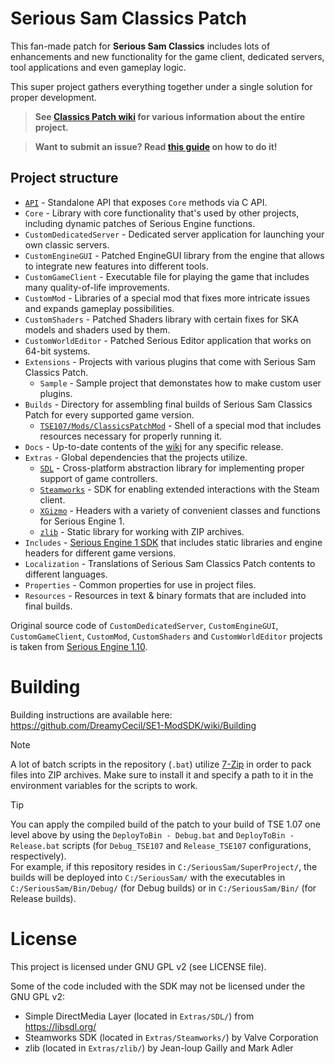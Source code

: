 # Serious Sam Classics Patch

This fan-made patch for **Serious Sam Classics** includes lots of enhancements and new functionality for the game client, dedicated servers, tool applications and even gameplay logic.

This super project gathers everything together under a single solution for proper development.

> **See [Classics Patch wiki](../../wiki) for various information about the entire project.**

> **Want to submit an issue? Read [this guide](../../wiki/How-to-Submit-issue) on how to do it!**

## Project structure
- [`API`](../../../API) - Standalone API that exposes `Core` methods via C API.
- `Core` - Library with core functionality that's used by other projects, including dynamic patches of Serious Engine functions.
- `CustomDedicatedServer` - Dedicated server application for launching your own classic servers.
- `CustomEngineGUI` - Patched EngineGUI library from the engine that allows to integrate new features into different tools.
- `CustomGameClient` - Executable file for playing the game that includes many quality-of-life improvements.
- `CustomMod` - Libraries of a special mod that fixes more intricate issues and expands gameplay possibilities.
- `CustomShaders` - Patched Shaders library with certain fixes for SKA models and shaders used by them.
- `CustomWorldEditor` - Patched Serious Editor application that works on 64-bit systems.
- `Extensions` - Projects with various plugins that come with Serious Sam Classics Patch.
  - `Sample` - Sample project that demonstates how to make custom user plugins.
- `Builds` - Directory for assembling final builds of Serious Sam Classics Patch for every supported game version.
  - [`TSE107/Mods/ClassicsPatchMod`](../../../ModShell) - Shell of a special mod that includes resources necessary for properly running it.
- `Docs` - Up-to-date contents of the [wiki](../../wiki) for any specific release.
- `Extras` - Global dependencies that the projects utilize.
  - [`SDL`](https://libsdl.org/) - Cross-platform abstraction library for implementing proper support of game controllers.
  - [`Steamworks`](https://partner.steamgames.com/) - SDK for enabling extended interactions with the Steam client.
  - [`XGizmo`](../../../XGizmo) - Headers with a variety of convenient classes and functions for Serious Engine 1.
  - [`zlib`](https://zlib.net/) - Static library for working with ZIP archives.
- `Includes` - [Serious Engine 1 SDK](https://github.com/DreamyCecil/SE1-ModSDK/tree/includes) that includes static libraries and engine headers for different game versions.
- `Localization` - Translations of Serious Sam Classics Patch contents to different languages.
- `Properties` - Common properties for use in project files.
- `Resources` - Resources in text & binary formats that are included into final builds.

Original source code of `CustomDedicatedServer`, `CustomEngineGUI`, `CustomGameClient`, `CustomMod`, `CustomShaders` and `CustomWorldEditor` projects is taken from [Serious Engine 1.10](https://github.com/Croteam-official/Serious-Engine).

# Building

Building instructions are available here: https://github.com/DreamyCecil/SE1-ModSDK/wiki/Building

> [!NOTE]
> A lot of batch scripts in the repository (`.bat`) utilize [7-Zip](https://www.7-zip.org/) in order to pack files into ZIP archives. Make sure to install it and specify a path to it in the environment variables for the scripts to work.

> [!TIP]
> You can apply the compiled build of the patch to your build of TSE 1.07 one level above by using the `DeployToBin - Debug.bat` and `DeployToBin - Release.bat` scripts (for `Debug_TSE107` and `Release_TSE107` configurations, respectively).  
> For example, if this repository resides in `C:/SeriousSam/SuperProject/`, the builds will be deployed into `C:/SeriousSam/` with the executables in `C:/SeriousSam/Bin/Debug/` (for Debug builds) or in `C:/SeriousSam/Bin/` (for Release builds).

# License

This project is licensed under GNU GPL v2 (see LICENSE file).

Some of the code included with the SDK may not be licensed under the GNU GPL v2:

- Simple DirectMedia Layer (located in `Extras/SDL/`) from https://libsdl.org/
- Steamworks SDK (located in `Extras/Steamworks/`) by Valve Corporation
- zlib (located in `Extras/zlib/`) by Jean-loup Gailly and Mark Adler
